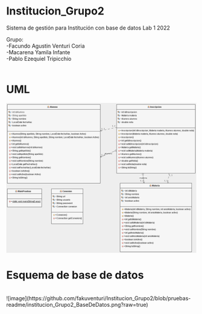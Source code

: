 # Institucion_Grupo2
Sistema de gestión para Institución con base de datos
Lab 1 2022

Grupo: <br>
-Facundo Agustin Venturi Coria<br>
-Macarena Yamila Infante<br>
-Pablo Ezequiel Tripicchio<br>
<br>
# UML

![image](https://github.com/fakuventuri/Institucion_Grupo2/blob/pruebas-readme/Institucion_Grupo2_UML.png?raw=true)

# Esquema de base de datos
<br>
![image](https://github.com/fakuventuri/Institucion_Grupo2/blob/pruebas-readme/institucion_Grupo2_BaseDeDatos.png?raw=true)
